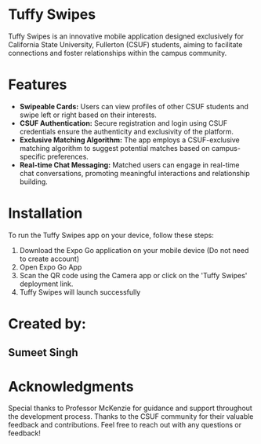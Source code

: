 # Tuffy Swipes

Tuffy Swipes is an innovative mobile application designed exclusively for California State University, Fullerton (CSUF) students, aiming to facilitate connections and foster relationships within the campus community.

# Features

- **Swipeable Cards:** Users can view profiles of other CSUF students and swipe left or right based on their interests.
- **CSUF Authentication:** Secure registration and login using CSUF credentials ensure the authenticity and exclusivity of the platform.
- **Exclusive Matching Algorithm:** The app employs a CSUF-exclusive matching algorithm to suggest potential matches based on campus-specific preferences.
- **Real-time Chat Messaging:** Matched users can engage in real-time chat conversations, promoting meaningful interactions and relationship building.

# Installation

To run the Tuffy Swipes app on your device, follow these steps:
1. Download the Expo Go application on your mobile device (Do not need to create account)
2. Open Expo Go App
3. Scan the QR code using the Camera app or click on the 'Tuffy Swipes' deployment link.
4. Tuffy Swipes will launch successfully
   
# Created by:   
## Sumeet Singh


# Acknowledgments
Special thanks to Professor McKenzie for guidance and support throughout the development process.
Thanks to the CSUF community for their valuable feedback and contributions.
Feel free to reach out with any questions or feedback!
